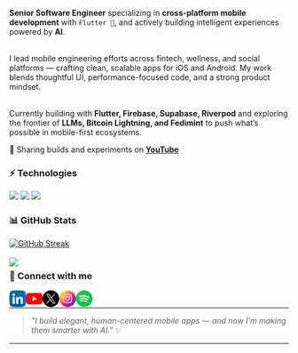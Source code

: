 <p>
<strong>Senior Software Engineer</strong> specializing in <strong>cross-platform mobile development</strong> with <code>Flutter 💙</code>, and actively building intelligent experiences powered by <strong>AI</strong>.<br><br>

I lead mobile engineering efforts across fintech, wellness, and social platforms — crafting clean, scalable apps for iOS and Android. My work blends thoughtful UI, performance-focused code, and a strong product mindset.<br><br>

Currently building with <strong>Flutter, Firebase, Supabase, Riverpod</strong> and exploring the frontier of <strong>LLMs, Bitcoin Lightning, and Fedimint</strong> to push what’s possible in mobile-first ecosystems.
</p>

<p>
🎥 Sharing builds and experiments on <a href="https://www.youtube.com/@wasike_dev" target="_blank"><strong>YouTube</strong></a>
</p>

### ⚡ Technologies

<div align="left">
  <img src="https://img.shields.io/badge/Dart-0175C2?style=for-the-badge&logo=dart&logoColor=white" />
  <img src="https://img.shields.io/badge/Flutter-02569B?style=for-the-badge&logo=flutter&logoColor=white" />
  <img src="https://img.shields.io/badge/Kotlin-7F52FF?style=for-the-badge&logo=kotlin&logoColor=white" />
</div>

### 📊 GitHub Stats

<div>
  <a href="https://git.io/streak-stats">
    <img src="https://github-readme-streak-stats.herokuapp.com?user=ChristineWasike&theme=dark" alt="GitHub Streak" />
  </a>
</div>
<br>
<div>
  <a href="https://github.com/anuraghazra/github-readme-stats">
    <img align="left" src="https://github-readme-stats.vercel.app/api?username=ChristineWasike&count_private=true&show_icons=true&theme=darcula" />
  </a>
</div>

### 📡 Connect with me

[<img align="left" alt="ChristineWasike | LinkedIn" height="30px" src="linkedin.png"/>][linkedin]
[<img align="left" alt="ChristineWasike | Youtube" height="30px" src="youtube.png" />][youtube]
[<img align="left" alt="ChristineWasike | Twitter" height="30px" src="x.png" />][twitter]
[<img align="left" alt="ChristineWasike | Instagram" height="30px" src="instagram.png" />][instagram]
[<img align="left" alt="ChristineWasike | Spotify" height="30px" src="spotify.png" />][spotify]

<br />

---

> _"I build elegant, human-centered mobile apps — and now I’m making them smarter with AI."_ ✨

---

[linkedin]: https://www.linkedin.com/in/christinewasike/  
[youtube]: https://www.youtube.com/@wasike_dev  
[twitter]: https://twitter.com/ChristiWasike  
[instagram]: https://www.instagram.com/wasike__/  
[spotify]: https://open.spotify.com/user/31opcw67k3gg2r4rdmvrcew7af7i  
